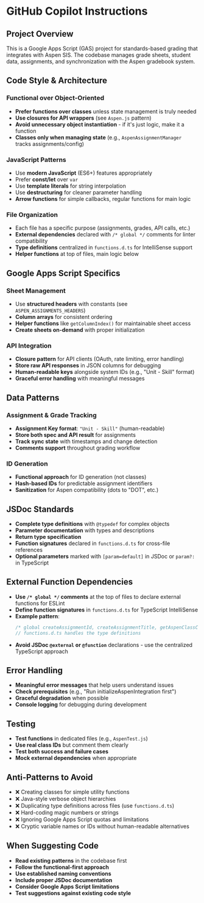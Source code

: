 # GitHub Copilot Instructions

## Project Overview

This is a Google Apps Script (GAS) project for standards-based grading that integrates with Aspen SIS. The codebase manages grade sheets, student data, assignments, and synchronization with the Aspen gradebook system.

## Code Style & Architecture

### Functional over Object-Oriented

- **Prefer functions over classes** unless state management is truly needed
- **Use closures for API wrappers** (see `Aspen.js` pattern)
- **Avoid unnecessary object instantiation** - if it's just logic, make it a function
- **Classes only when managing state** (e.g., `AspenAssignmentManager` tracks assignments/config)

### JavaScript Patterns

- Use **modern JavaScript** (ES6+) features appropriately
- Prefer **const/let** over `var`
- Use **template literals** for string interpolation
- Use **destructuring** for cleaner parameter handling
- **Arrow functions** for simple callbacks, regular functions for main logic

### File Organization

- Each file has a specific purpose (assignments, grades, API calls, etc.)
- **External dependencies** declared with `/* global */` comments for linter compatibility
- **Type definitions** centralized in `functions.d.ts` for IntelliSense support
- **Helper functions** at top of files, main logic below

## Google Apps Script Specifics

### Sheet Management

- Use **structured headers** with constants (see `ASPEN_ASSIGNMENTS_HEADERS`)
- **Column arrays** for consistent ordering
- **Helper functions** like `getColumnIndex()` for maintainable sheet access
- **Create sheets on-demand** with proper initialization

### API Integration

- **Closure pattern** for API clients (OAuth, rate limiting, error handling)
- **Store raw API responses** in JSON columns for debugging
- **Human-readable keys** alongside system IDs (e.g., "Unit - Skill" format)
- **Graceful error handling** with meaningful messages

## Data Patterns

### Assignment & Grade Tracking

- **Assignment Key format**: `"Unit - Skill"` (human-readable)
- **Store both spec and API result** for assignments
- **Track sync state** with timestamps and change detection
- **Comments support** throughout grading workflow

### ID Generation

- **Functional approach** for ID generation (not classes)
- **Hash-based IDs** for predictable assignment identifiers
- **Sanitization** for Aspen compatibility (dots to "DOT", etc.)

## JSDoc Standards

- **Complete type definitions** with `@typedef` for complex objects
- **Parameter documentation** with types and descriptions
- **Return type specification**
- **Function signatures** declared in `functions.d.ts` for cross-file references
- **Optional parameters** marked with `[param=default]` in JSDoc or `param?:` in TypeScript

## External Function Dependencies

- **Use `/* global */` comments** at the top of files to declare external functions for ESLint
- **Define function signatures** in `functions.d.ts` for TypeScript IntelliSense
- **Example pattern**:
  ```javascript
  /* global createAssignmentId, createAssignmentTitle, getAspenClassConfig */
  // functions.d.ts handles the type definitions
  ```
- **Avoid JSDoc `@external` or `@function`** declarations - use the centralized TypeScript approach

## Error Handling

- **Meaningful error messages** that help users understand issues
- **Check prerequisites** (e.g., "Run initializeAspenIntegration first")
- **Graceful degradation** when possible
- **Console logging** for debugging during development

## Testing

- **Test functions** in dedicated files (e.g., `AspenTest.js`)
- **Use real class IDs** but comment them clearly
- **Test both success and failure cases**
- **Mock external dependencies** when appropriate

## Anti-Patterns to Avoid

- ❌ Creating classes for simple utility functions
- ❌ Java-style verbose object hierarchies
- ❌ Duplicating type definitions across files (use `functions.d.ts`)
- ❌ Hard-coding magic numbers or strings
- ❌ Ignoring Google Apps Script quotas and limitations
- ❌ Cryptic variable names or IDs without human-readable alternatives

## When Suggesting Code

- **Read existing patterns** in the codebase first
- **Follow the functional-first approach**
- **Use established naming conventions**
- **Include proper JSDoc documentation**
- **Consider Google Apps Script limitations**
- **Test suggestions against existing code style**
